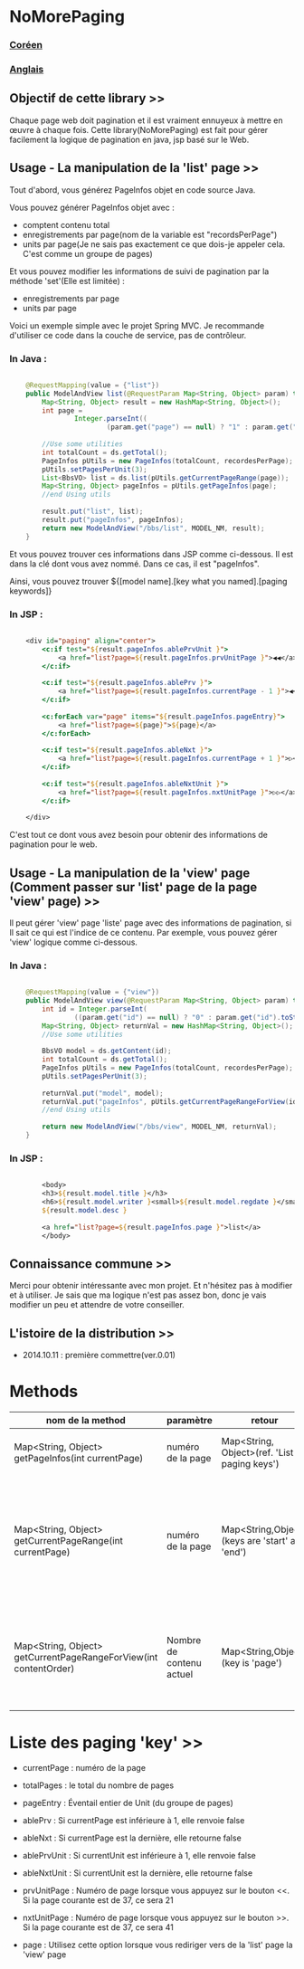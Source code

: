 NoMorePaging
============

### <a href="README_KR.md">Coréen</a>
### <a href="README.md">Anglais</a>


## Objectif de cette library >>

Chaque page web doit pagination et il est vraiment ennuyeux à mettre en œuvre à chaque fois.
Cette library(NoMorePaging) est fait pour gérer facilement la logique de pagination en java, jsp basé sur le Web.

## Usage - La manipulation de la 'list' page >>

Tout d'abord, vous générez PageInfos objet en code source Java.

Vous pouvez générer PageInfos objet avec :
- comptent contenu total
- enregistrements par page(nom de la variable est "recordsPerPage")
- units par page(Je ne sais pas exactement ce que dois-je appeler cela. C'est comme un groupe de pages)

Et vous pouvez modifier les informations de suivi de pagination par la méthode 'set'(Elle est limitée) :
- enregistrements par page
- units par page

Voici un exemple simple avec le projet Spring MVC.
Je recommande d'utiliser ce code dans la couche de service, pas de contrôleur.

### In Java :

``` java

	@RequestMapping(value = {"list"})
	public ModelAndView list(@RequestParam Map<String, Object> param) throws Exception{
		Map<String, Object> result = new HashMap<String, Object>();
		int page = 
				Integer.parseInt((
						(param.get("page") == null) ? "1" : param.get("page").toString()));
		
		//Use some utilities
		int totalCount = ds.getTotal();
		PageInfos pUtils = new PageInfos(totalCount, recordesPerPage);
		pUtils.setPagesPerUnit(3);
		List<BbsVO> list = ds.list(pUtils.getCurrentPageRange(page));
		Map<String, Object> pageInfos = pUtils.getPageInfos(page);
		//end Using utils
		
		result.put("list", list);
		result.put("pageInfos", pageInfos);
		return new ModelAndView("/bbs/list", MODEL_NM, result);
	}

```

Et vous pouvez trouver ces informations dans JSP comme ci-dessous.
Il est dans la clé dont vous avez nommé. Dans ce cas, il est "pageInfos".

Ainsi, vous pouvez trouver ${[model name].[key what you named].[paging keywords]} 

### In JSP :

```jsp

	<div id="paging" align="center">
		<c:if test="${result.pageInfos.ablePrvUnit }">
			<a href="list?page=${result.pageInfos.prvUnitPage }">◀◀︎</a>
		</c:if>
	
		<c:if test="${result.pageInfos.ablePrv }">
			<a href="list?page=${result.pageInfos.currentPage - 1 }">◀︎</a>
		</c:if>
		
		<c:forEach var="page" items="${result.pageInfos.pageEntry}">
			<a href="list?page=${page}">${page}</a>
		</c:forEach>
		
		<c:if test="${result.pageInfos.ableNxt }">
			<a href="list?page=${result.pageInfos.currentPage + 1 }">▷</a>
		</c:if>
		
		<c:if test="${result.pageInfos.ableNxtUnit }">
			<a href="list?page=${result.pageInfos.nxtUnitPage }">▷▷</a>
		</c:if>
		
	</div>

```

C'est tout ce dont vous avez besoin pour obtenir des informations de pagination pour le web.

## Usage - La manipulation de la 'view' page (Comment passer sur 'list' page de la page 'view' page) >>

Il peut gérer 'view' page 'liste' page avec des informations de pagination, si Il sait ce qui est l'indice de ce contenu.
Par exemple, vous pouvez gérer 'view' logique comme ci-dessous.

### In Java :

``` java

	@RequestMapping(value = {"view"})
	public ModelAndView view(@RequestParam Map<String, Object> param) throws Exception {
		int id = Integer.parseInt(
				((param.get("id") == null) ? "0" : param.get("id").toString()));
		Map<String, Object> returnVal = new HashMap<String, Object>();
		//Use some utilities
		
		BbsVO model = ds.getContent(id);
		int totalCount = ds.getTotal();
		PageInfos pUtils = new PageInfos(totalCount, recordesPerPage);
		pUtils.setPagesPerUnit(3);
		
		returnVal.put("model", model);
		returnVal.put("pageInfos", pUtils.getCurrentPageRangeForView(id));
		//end Using utils		
		
		return new ModelAndView("/bbs/view", MODEL_NM, returnVal);
	}

```

### In JSP :

``` jsp

		<body>
		<h3>${result.model.title }</h3>
		<h6>${result.model.writer }<small>${result.model.regdate }</small></h6>
		${result.model.desc }
		
		<a href="list?page=${result.pageInfos.page }">list</a>
		</body>

```


## Connaissance commune >>

Merci pour obtenir intéressante avec mon projet. Et n'hésitez pas à modifier et à utiliser. 
Je sais que ma logique n'est pas assez bon, donc je vais modifier un peu et attendre de votre conseiller.


## L'istoire de la distribution >>

- 2014.10.11 : première commettre(ver.0.01)


# Methods

| nom de la method | paramètre | retour | détail |
|------------------|-----------|--------|--------|
|Map<String, Object> getPageInfos(int currentPage)| numéro de la page | Map<String, Object>(ref. 'List of paging keys') | Cette méthode renvoie Informations de pagination |
|Map<String, Object> getCurrentPageRange(int currentPage)| numéro de la page | Map<String,Object>(keys are 'start' and 'end') | Cette méthode renvoie Map avec les touches de la 'start' et 'end'. Ces moyens numéros 'rownum' des enregistrements  qui montre dans cette page |
|Map<String, Object> getCurrentPageRangeForView(int contentOrder)| Nombre de contenu actuel | Map<String,Object>(key is 'page') | Si le contenu de l'ordre est de 27 et enregistrements par page est de 10, cette méthode renvoie {page = "2"} |


# Liste des paging 'key' >>

- currentPage : numéro de la page
- totalPages  : le total du nombre de pages 
- pageEntry   : Éventail entier de Unit (du groupe de pages) 
- ablePrv	  : Si currentPage est inférieure à 1, elle renvoie false
- ableNxt	  : Si currentPage est la dernière, elle retourne false
- ablePrvUnit : Si currentUnit est inférieure à 1, elle renvoie false
- ableNxtUnit : Si currentUnit est la dernière, elle retourne false
- prvUnitPage : Numéro de page lorsque vous appuyez sur le bouton <<. Si la page courante est de 37, ce sera 21
- nxtUnitPage : Numéro de page lorsque vous appuyez sur le bouton >>. Si la page courante est de 37, ce sera 41

- page		  : Utilisez cette option lorsque vous rediriger vers de la 'list' page la 'view' page